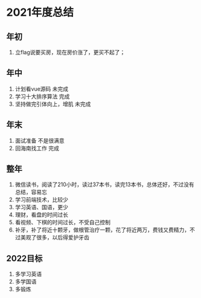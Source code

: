 # 2021年度总结

## 年初

1. 立flag说要买房，现在房价涨了，更买不起了；

## 年中

1. 计划看vue源码 未完成
2. 学习十大排序算法 完成
3. 坚持做完引体向上，增肌 未完成

## 年末

1. 面试准备 不是很满意
2. 回海南找工作 完成

## 整年

1. 微信读书，阅读了210小时，读过37本书，读完13本书，总体还好，不过没有总结，容易忘
2. 学习前端技术，比较少
3. 学习英语、国语，更少
4. 理财，看盘的时间过长
5. 看视频、下棋的时间过长，不受自己控制
6. 补牙，补了将近十颗牙，做根管治疗一颗，花了将近两万，费钱又费精力，不过美观了很多，以后得爱护牙齿

## 2022目标

1. 多学习英语
2. 多学国语
3. 多锻炼
